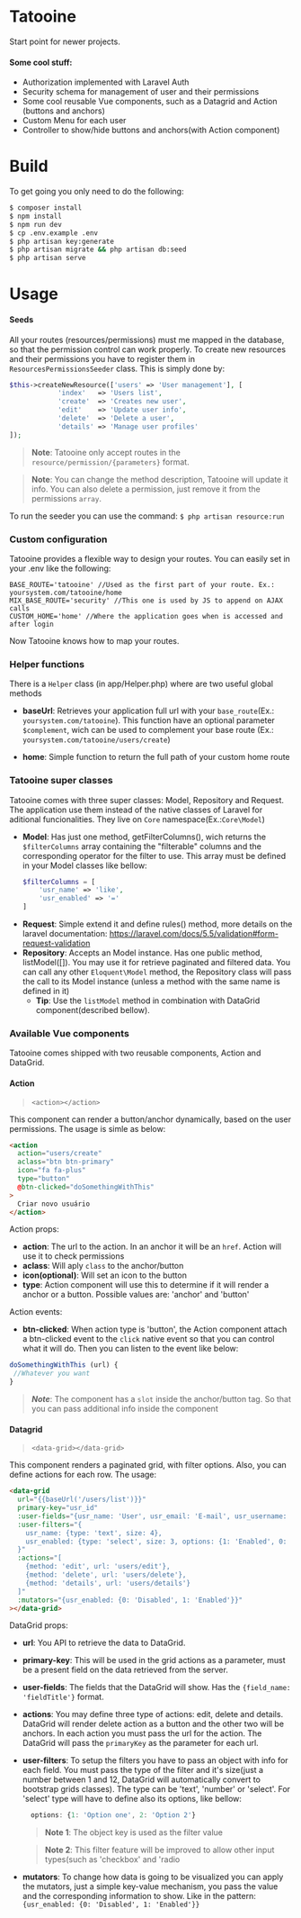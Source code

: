 # Tatooine
Start point for newer projects.
#### Some cool stuff:
* Authorization implemented with Laravel Auth
* Security schema for management of user and their permissions
* Some cool reusable Vue components, such as a Datagrid and Action (buttons and anchors)
* Custom Menu for each user
* Controller to show/hide buttons and anchors(with Action component)

# Build
To get going you only need to do the following:

``` sh
$ composer install
$ npm install
$ npm run dev
$ cp .env.example .env
$ php artisan key:generate
$ php artisan migrate && php artisan db:seed
$ php artisan serve 
```

# Usage

#### Seeds
All your routes (resources/permissions) must me mapped in the database, so that the permission control can work properly. To create new resources and their permissions you have to register them in `ResourcesPermissionsSeeder` class. This is simply done by:
``` php
$this->createNewResource(['users' => 'User management'], [
            'index'   => 'Users list', 
            'create'  => 'Creates new user', 
            'edit'    => 'Update user info', 
            'delete'  => 'Delete a user', 
            'details' => 'Manage user profiles'
]);
```

> **Note**: Tatooine only accept routes in the `resource/permission/{parameters}` format.

> **Note**: You can change the method description, Tatooine will update it info. You can also delete a permission, just remove it from the permissions `array`.

To run the seeder you can use the command:
`$ php artisan resource:run`

### Custom configuration
Tatooine provides a flexible way to design your routes. You can easily set in your .env like the following:
```
BASE_ROUTE='tatooine' //Used as the first part of your route. Ex.: yoursystem.com/tatooine/home
MIX_BASE_ROUTE='security' //This one is used by JS to append on AJAX calls
CUSTOM_HOME='home' //Where the application goes when is accessed and after login
```
Now Tatooine knows how to map your routes.

### Helper functions
There is a `Helper` class (in app/Helper.php) where are two useful global methods
* **baseUrl**: Retrieves your application full url with your `base_route`(Ex.: `yoursystem.com/tatooine`). This function have an optional parameter `$complement`, wich can be used to complement your base route
(Ex.: `yoursystem.com/tatooine/users/create`)

* **home**: Simple function to return the full path of your custom home route

### Tatooine super classes
Tatooine comes with three super classes: Model, Repository and Request. The application use them instead of the native classes of Laravel for aditional funcionalities. They live on `Core` namespace(Ex.:`Core\Model`)

* **Model**: Has just one method, getFilterColumns(), wich returns the `$filterColumns` array containing the "filterable" columns and the corresponding operator for the filter to use. This array must be defined in your Model classes like bellow:
  ``` php
  $filterColumns = [
      'usr_name' => 'like',
      'usr_enabled' => '='
  ]
  ```
 * **Request**: Simple extend it and define rules() method, more details on the laravel documentation: https://laravel.com/docs/5.5/validation#form-request-validation
 * **Repository**: Accepts an Model instance. Has one public method, listModel([]). You may use it for retrieve paginated and filtered data. You can call any other `Eloquent\Model` method, the Repository class will pass the call to its Model instance (unless a method with the same name is defined in it)
   - **Tip**: Use the `listModel` method in combination with DataGrid component(described bellow).

### Available Vue components
Tatooine comes shipped with two reusable components, Action and DataGrid.

#### Action
> `<action></action>`

This component can render a button/anchor dynamically, based on the user permissions. The usage is simle as below:
``` html
<action
  action="users/create"
  aclass="btn btn-primary"
  icon="fa fa-plus"
  type="button"
  @btn-clicked="doSomethingWithThis"
>
  Criar novo usuário
</action>
```
 Action props:
 * **action**: The url to the action. In an anchor it will be an `href`. Action will use it to check permissions
 * **aclass**: Will aply `class` to the anchor/button
 * **icon(optional)**: Will set an icon to the button
 * **type**: Action component will use this to determine if it will render a anchor or a button. Possible values are: 'anchor' and 'button'
 
 Action events:
 * **btn-clicked**: When action type is 'button', the Action component attach a btn-clicked event to the `click` native event so that you can control what it will do. Then you can listen to the event like below:
 ``` js
 doSomethingWithThis (url) {
  //Whatever you want
 }
```

> ***Note***: The component has a `slot` inside the anchor/button tag. So that you can pass additional info inside the component

#### Datagrid
> `<data-grid></data-grid>`

This component renders a paginated grid, with filter options. Also, you can define actions for each row. The usage:

``` html
<data-grid 
  url="{{baseUrl('/users/list')}}"
  primary-key="usr_id"
  :user-fields="{usr_name: 'User', usr_email: 'E-mail', usr_username: 'Username', usr_enabled: 'Status'}"
  :user-filters="{
    usr_name: {type: 'text', size: 4}, 
    usr_enabled: {type: 'select', size: 3, options: {1: 'Enabled', 0: 'Disabled'}}
  }"
  :actions="[
    {method: 'edit', url: 'users/edit'}, 
    {method: 'delete', url: 'users/delete'}, 
    {method: 'details', url: 'users/details'}
  ]"
  :mutators="{usr_enabled: {0: 'Disabled', 1: 'Enabled'}}"
></data-grid>
```
DataGrid props:
* **url**: You API to retrieve the data to DataGrid.
* **primary-key**: This will be used in the grid actions as a parameter, must be a present field on the data retrieved from the server.
* **user-fields**: The fields that the DataGrid will show. Has the `{field_name: 'fieldTitle'}` format.
* **actions**: You may define three type of actions: edit, delete and details. DataGrid will render delete action as a button and the other two will be anchors. In each action you must pass the url for the action. The DataGrid will pass the `primaryKey` as the parameter for each url.
* **user-filters**: To setup the filters you have to pass an object with info for each field. You must pass the type of the filter and it's size(just a number between 1 and 12, DataGrid will automatically convert to bootstrap grids classes). The type can be 'text', 'number' or 'select'. For 'select' type will have to define also its options, like bellow:
  ``` js
    options: {1: 'Option one', 2: 'Option 2'}
  ```
  
  > **Note 1**: The object key is used as the filter value
  
  > **Note 2**: This filter feature will be improved to allow other input types(such as 'checkbox' and 'radio
  
* **mutators**: To change how data is going to be visualized you can apply the mutators, just a simple key-value mechanism, you pass the value and the corresponding information to show. Like in the pattern: `{usr_enabled: {0: 'Disabled', 1: 'Enabled'}}`
  

  
